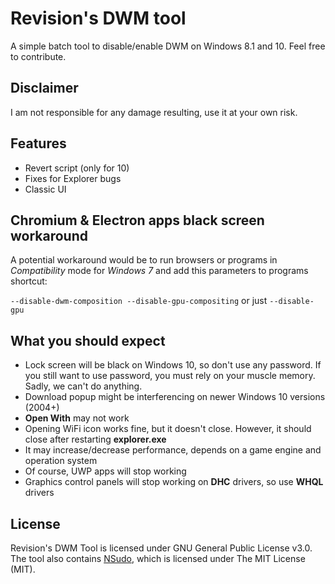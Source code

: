 # Revision's DWM tool
A simple batch tool to disable/enable DWM on Windows 8.1 and 10. Feel free to contribute.

## Disclaimer
I am not responsible for any damage resulting, use it at your own risk. 

## Features
* Revert script (only for 10)
* Fixes for Explorer bugs
* Classic UI

## Chromium & Electron apps black screen workaround
A potential workaround would be to run browsers or programs in *Compatibility* mode for *Windows 7* and add this parameters to programs shortcut:

`--disable-dwm-composition --disable-gpu-compositing`
or just
`--disable-gpu`

## What you should expect
* Lock screen will be black on Windows 10, so don't use any password. If you still want to use password, you must rely on your muscle memory. Sadly, we can't do anything.
* Download popup might be interferencing on newer Windows 10 versions (2004+)
* **Open With** may not work
* Opening WiFi icon works fine, but it doesn't close. However, it should close after restarting **explorer.exe**
* It may increase/decrease performance, depends on a game engine and operation system
* Of course, UWP apps will stop working
* Graphics control panels will stop working on **DHC** drivers, so use **WHQL** drivers

## License
Revision's DWM Tool is licensed under GNU General Public License v3.0.
The tool also contains [NSudo](https://github.com/M2Team/NSudo/), which is licensed under The MIT License (MIT).